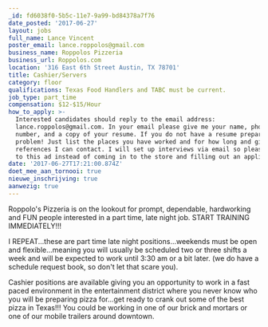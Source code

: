 ```yaml
---
_id: fd6038f0-5b5c-11e7-9a99-bd84378a7f76
date_posted: '2017-06-27'
layout: jobs
full_name: Lance Vincent
poster_email: lance.roppolos@gmail.com
business_name: Roppolos Pizzeria
business_url: Roppolos.com
location: '316 East 6th Street Austin, TX 78701'
title: Cashier/Servers
category: floor
qualifications: Texas Food Handlers and TABC must be current.
job_type: part_time
compensation: $12-$15/Hour
how_to_apply: >-
  Interested candidates should reply to the email address:
  lance.roppolos@gmail.com. In your email please give me your name, phone
  number, and a copy of your resume. If you do not have a resume prepared, no
  problem! Just list the places you have worked and for how long and give me 2
  references I can contact. I will set up interviews via email so please, reply
  to this ad instead of coming in to the store and filling out an application.
date: '2017-06-27T17:21:00.874Z'
doet_mee_aan_tornooi: true
nieuwe_inschrijving: true
aanwezig: true
---
```

Roppolo's Pizzeria is on the lookout for prompt, dependable, hardworking and FUN people interested in a part time, late night job. START TRAINING IMMEDIATELY!!!

I REPEAT...these are part time late night positions...weekends must be open and flexible...meaning you will usually be scheduled two or three shifts a week and will be expected to work until 3:30 am or a bit later. (we do have a schedule request book, so don't let that scare you).

Cashier positions are available giving you an opportunity to work in a fast paced environment in the entertainment district where you never know who you will be preparing pizza for...get ready to crank out some of the best pizza in Texas!!! You could be working in one of our brick and mortars or one of our mobile trailers around downtown.

